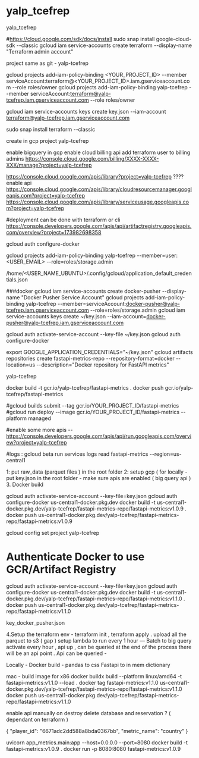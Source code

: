 # yalp_tcefrep
yalp_tcefrep

#https://cloud.google.com/sdk/docs/install
sudo snap install google-cloud-sdk --classic
gcloud iam service-accounts create terraform --display-name "Terraform admin account"

project same as git - yalp-tcefrep

gcloud projects add-iam-policy-binding <YOUR_PROJECT_ID> --member serviceAccount:terraform@<YOUR_PROJECT_ID>.iam.gserviceaccount.com --role roles/owner
gcloud projects add-iam-policy-binding yalp-tcefrep --member serviceAccount:terraform@yalp-tcefrep.iam.gserviceaccount.com --role roles/owner

gcloud iam service-accounts keys create key.json --iam-account terraform@yalp-tcefrep.iam.gserviceaccount.com

sudo snap install terraform --classic

create in gcp project yalp-tcefrep

enable bigquery in gcp
enable cloud billing api 
add terraform user to billing admins https://console.cloud.google.com/billing/XXXX-XXXX-XXX/manage?project=yalp-tcefrep

https://console.cloud.google.com/apis/library?project=yalp-tcefrep ???? enable api
https://console.cloud.google.com/apis/library/cloudresourcemanager.googleapis.com?project=yalp-tcefrep
https://console.cloud.google.com/apis/library/serviceusage.googleapis.com?project=yalp-tcefrep




#deployment can be done with terraform or cli
https://console.developers.google.com/apis/api/artifactregistry.googleapis.com/overview?project=173982698358

gcloud auth configure-docker

gcloud projects add-iam-policy-binding yalp-tcefrep --member=user:<USER_EMAIL> --role=roles/storage.admin

/home/<USER_NAME_UBUNTU>/.config/gcloud/application_default_credentials.json


###docker 
gcloud iam service-accounts create docker-pusher --display-name "Docker Pusher Service Account"
gcloud projects add-iam-policy-binding yalp-tcefrep --member=serviceAccount:docker-pusher@yalp-tcefrep.iam.gserviceaccount.com --role=roles/storage.admin
gcloud iam service-accounts keys create ~/key.json --iam-account=docker-pusher@yalp-tcefrep.iam.gserviceaccount.com

gcloud auth activate-service-account --key-file ~/key.json
gcloud auth configure-docker

export GOOGLE_APPLICATION_CREDENTIALS="~/key.json"
gcloud artifacts repositories create fastapi-metrics-repo --repository-format=docker --location=us --description="Docker repository for FastAPI metrics"




yalp-tcefrep

docker build -t gcr.io/yalp-tcefrep/fastapi-metrics .
docker push gcr.io/yalp-tcefrep/fastapi-metrics


#gcloud builds submit --tag gcr.io/YOUR_PROJECT_ID/fastapi-metrics
#gcloud run deploy --image gcr.io/YOUR_PROJECT_ID/fastapi-metrics --platform managed


#enable some more apis -- https://console.developers.google.com/apis/api/run.googleapis.com/overview?project=yalp-tcefrep


#logs : 
gcloud beta run services logs read fastapi-metrics --region=us-central1


1: put raw_data (parquet files ) in the root folder 
2: setup gcp ( for locally - put key.json in the root folder  - make sure apis are enabled ( big query api )
3. Docker build

gcloud auth activate-service-account --key-file=key.json
gcloud auth configure-docker us-central1-docker.pkg.dev
docker build -t us-central1-docker.pkg.dev/yalp-tcefrep/fastapi-metrics-repo/fastapi-metrics:v1.0.9 .
docker push us-central1-docker.pkg.dev/yalp-tcefrep/fastapi-metrics-repo/fastapi-metrics:v1.0.9

gcloud config set project yalp-tcefrep


# Authenticate Docker to use GCR/Artifact Registry
gcloud auth activate-service-account --key-file=key.json
gcloud auth configure-docker us-central1-docker.pkg.dev
docker build -t us-central1-docker.pkg.dev/yalp-tcefrep/fastapi-metrics-repo/fastapi-metrics:v1.1.0 .
docker push us-central1-docker.pkg.dev/yalp-tcefrep/fastapi-metrics-repo/fastapi-metrics:v1.1.0


key_docker_pusher.json


4.Setup the terraform env - terraform init , terraform apply .  upload all the parquet to s3 ( gap ) setup lambda to run every 1 hour
— Batch to big query activate every hour , api up , can be queried at the end of the process there will be an api point . 
Api can be queried - 

Locally -
Docker build - pandas to css
Fastapi to in mem dictionary 

mac - build image for x86
docker buildx build --platform linux/amd64 -t fastapi-metrics:v1.1.0 --load .
docker tag fastapi-metrics:v1.1.0 us-central1-docker.pkg.dev/yalp-tcefrep/fastapi-metrics-repo/fastapi-metrics:v1.1.0
docker push us-central1-docker.pkg.dev/yalp-tcefrep/fastapi-metrics-repo/fastapi-metrics:v1.1.0

enable api manually 
on destroy delete database and reservation ? ( dependant on terraform )


{
  "player_id": "6671adc2dd588a8bda0367bb",
  "metric_name": "country"
}

uvicorn app_metrics.main:app --host=0.0.0.0 --port=8080
docker build -t fastapi-metrics:v1.0.9 .
docker run -p 8080:8080 fastapi-metrics:v1.0.9



